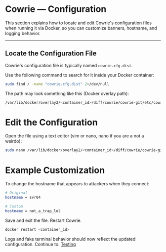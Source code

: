 # Cowrie — Configuration

This section explains how to locate and edit Cowrie's configuration files when running it via Docker, so you can customize banners, hostname, and logging behavior.

---

##  Locate the Configuration File

Cowrie's configuration file is typically named `cowrie.cfg.dist`.

Use the following command to search for it inside your Docker container:

```bash
sudo find / -name "cowrie.cfg.dist" 2>/dev/null
```
The path may look something like this (Docker overlay path):
```bash
/var/lib/docker/overlay2/<container_id>/diff/cowrie/cowrie-git/etc/cowrie.cfg.dist
```
# Edit the Configuration
Open the file using a text editor (vim or nano, nano if you are a not a weirdo): 
```bash
sudo nano /var/lib/docker/overlay2/<container_id>/diff/cowrie/cowrie-git/etc/cowrie.cfg.dist
```
# Example Customization
To change the hostname that appears to attackers when they connect:
```bash
# Original
hostname = svr04

# Custom
hostname = not_a_trap_lol
```
Save and exit the file.
Restart Cowrie.
```bash
docker restart <container_id>
```
Logs and fake terminal behavior should now reflect the updated configuration.
Continue to: [Testing](./testing)
